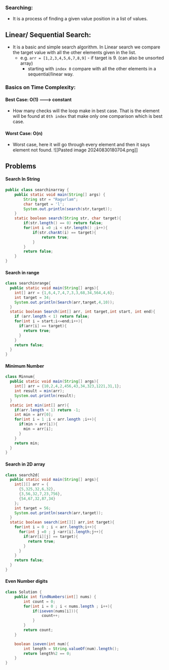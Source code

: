 ### Searching:
- It is a process of finding a given value position in a list of values.
## Linear/ Sequential Search:
- It is a basic and simple search algorithm. In Linear search we compare the target value with all the other elements given in the list.
	- e.g.
	 `arr = [1,2,3,4,5,6,7,8,9]` - if target is 9. (can also be unsorted array)
		- starting with `index 0` compare with all the other elements in a sequential/linear way.
### Basics on Time Complexity:
#### Best Case: O(1) ---> constant
- How many checks will the loop make in best case. That is the element will be found at `0th index` that make only one comparison which is best case.
#### Worst Case: O(n)
- Worst case, here it will go through every element and then it says element not found.
![[Pasted image 20240830180704.png]]
## Problems
#### Search In String
```java
public class searchinarray {
    public static void main(String[] args) {
        String str = "Ragurlam";
        char target = 'l';
        System.out.println(search(str,target));
    }
    static boolean search(String str, char target){
        if(str.length() == 0) return false;
        for(int i =0 ;i < str.length() ;i++){
            if(str.charAt(i) == target){
                return true;
            }
        }
        return false;
    }
}
```
#### Search in range
```java
class searchinrange{
  public static void main(String[] args){
    int[] arr = {1,6,4,7,4,7,3,3,68,34,564,4,6};
    int target = 34;
    System.out.println(Search(arr,target,4,10));
  }
  static boolean Search(int[] arr, int target,int start, int end){
    if (arr.length < 1) return false;
    for(int i = start;i<=end;i++){
      if(arr[i] == target){
        return true;
      }
    }
    return false;
  }
}
```
#### Minimum Number
```java
class Minnum{
  public static void main(String[] args){
    int[] arr = {10,2,4,2,456,43,34,323,1221,31,1};
    int result = min(arr);
    System.out.println(result);
  }
  static int min(int[] arr){
    if(arr.length < 1) return -1;
    int min = arr[0];
    for(int i = 1 ;i < arr.length ;i++){
      if(min > arr[i]){
        min = arr[i];
      }
    }
    return min;
  }
}
```
#### Search in 2D array
```java
class search2d{
  public static void main(String[] args){
    int[][] arr = {
      {5,325,32,6,32},
      {3,56,32,7,23,756},
      {54,67,32,87,34}
    };
    int target = 56;
    System.out.println(search(arr,target));
  }
  static boolean search(int[][] arr,int target){
    for(int i = 0 ; i < arr.length;i++){
      for(int j =0 ; j <arr[i].length;j++){
        if(arr[i][j] == target){
          return true;
        }
      }
    }
    return false;
  }
}
```
#### Even Number digits
```java
class Solution {
    public int findNumbers(int[] nums) {
        int count = 0;
        for(int i = 0 ; i < nums.length ; i++){
            if(iseven(nums[i])){
                count++;
            }
        }
        return count;
    }

    boolean iseven(int num){
        int length = String.valueOf(num).length();
        return length%2 == 0;
    }
}
```